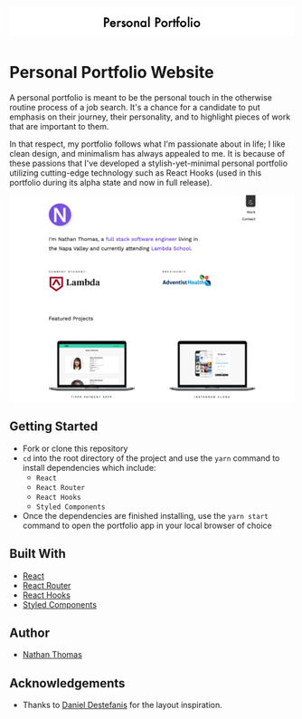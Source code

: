 <h1 align="center"><img src="./assets/readme-title.png" /></h1>

# Personal Portfolio Website

A personal portfolio is meant to be the personal touch in the otherwise routine process of a job search. It's a chance for a candidate to put emphasis on their journey, their personality, and to highlight pieces of work that are important to them.

In that respect, my portfolio follows what I'm passionate about in life; I like clean design, and minimalism has always appealed to me. It is because of these passions that I've developed a stylish-yet-minimal personal portfolio utilizing cutting-edge technology such as React Hooks (used in this portfolio during its alpha state and now in full release).
<br>

![Portfolio Site Example Shot](./assets/readme-example.png)
<br>

## Getting Started

- Fork or clone this repository
- `cd` into the root directory of the project and use the `yarn` command to install dependencies which include:
  - `React`
  - `React Router`
  - `React Hooks`
  - `Styled Components`
- Once the dependencies are finished installing, use the `yarn start` command to open the portfolio app in your local browser of choice

## Built With

- [React](https://reactjs.org/)
- [React Router](https://github.com/ReactTraining/react-router)
- [React Hooks](https://reactjs.org/docs/hooks-intro.html)
- [Styled Components](https://www.styled-components.com/)

## Author

- [Nathan Thomas](https://github.com/nwthomas)

## Acknowledgements

- Thanks to [Daniel Destefanis](http://danielrd.com/) for the layout inspiration.
